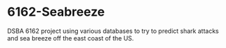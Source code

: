 # 6162-Seabreeze
DSBA 6162 project using various databases to try to predict shark attacks and sea breeze off the east coast of the US.
